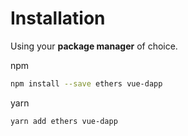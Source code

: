 # Installation

Using your **package manager** of choice.

npm
```sh
npm install --save ethers vue-dapp
```

yarn
```sh
yarn add ethers vue-dapp
```



<!-- 
Please note that if you are using **Vue 2** or **Nuxt**, you need to install the [**Composition API**](https://v3.vuejs.org/guide/composition-api-introduction.html).

The **required** packages can be found [**here for Vue 2**](https://github.com/vuejs/composition-api), and [**here for Nuxt**](https://composition-api.nuxtjs.org/).

## Plugin Installation

If you are planning on using the **directives** (`v-motion`) from this **package**, you might want to add the **plugin** to your **Vue instance**.

### Global Installation

You can add the **support** for `v-motion` **globally**, by installing the **plugin**.

```javascript
import { MotionPlugin } from '@vueuse/motion'

const app = createApp(App)

app.use(MotionPlugin)

app.mount('#app')
```

### Component Installation

If you want to import the **directive code** only from **components** that uses it, **import** the **directive** and install it at **component level**.

```javascript
import { directive as motion } from '@vueuse/motion'

export default {
  directives: {
    motion: motion(),
  },
}
```

## Nuxt Module

If you are using [**Nuxt**](https://nuxtjs.org/), this **package** has a specific **implementation** that makes the **declaration** of custom **directives** even **easier**.

It is called [**nuxt-use-motion**](https://github.com/Tahul/nuxt-use-motion).

You **must** have [**@nuxtjs/composition-api**](https://composition-api.nuxtjs.org/) setup in your **project** in order to make this **work**.

Once you **installed** it, just add `nuxt-use-motion` to your project:

```bash
yarn add nuxt-use-motion
```

Add `nuxt-use-motion` to the `modules` section of `nuxt.config.js`:

```javascript
{
  // nuxt.config.js
  modules: ['nuxt-use-motion']
}
```

Then, **configure** your **animations** 🤹:

```javascript
{
  // nuxt.config.js
  motions: {
    directives: {
      'pop-bottom': {
        initial: {
          scale: 0,
          opacity: 0,
          y: 100
        },
        visible: {
          scale: 1,
          opacity: 1,
          y: 0
        },
      }
    }
  }
}
```

## Vite SSG

You are concerned if you are using **frameworks** based on [**Vite SSG**](https://github.com/antfu/vite-ssg), such as [**Vitesse**](https://github.com/antfu/vitesse) or [**VitePress**](https://vitepress.vuejs.org/).

If you are using **directives** within these **frameworks**, an error might occur during build, saying **directives** does not support **transform**.

To **solve** that problem, you have to **install** this package inside your **app**.

```bash
yarn add -D patch-vue-directive-ssr
```

This [**patch**](https://github.com/vueuse/patch-vue-directive-ssr) has been written by [**Antfu**](https://github.com/antfu). -->